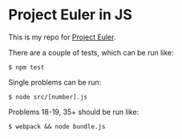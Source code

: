 # Project Euler in JS
This is my repo for [Project Euler](https://projecteuler.net/).

There are a couple of tests, which can be run like:
```
$ npm test
```

Single problems can be run:
```
$ node src/[number].js
```

Problems 18-19, 35+ should be run like:
```
$ webpack && node bundle.js
```


